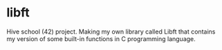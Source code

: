 # libft
Hive school (42) project.
Making my own library called Libft that contains my version of some built-in functions in C programming language.
